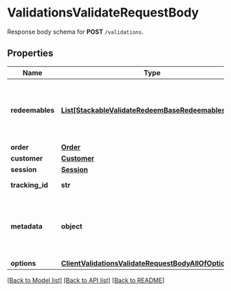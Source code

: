 # ValidationsValidateRequestBody

Response body schema for **POST** `/validations`.

## Properties
Name | Type | Description | Notes
------------ | ------------- | ------------- | -------------
**redeemables** | [**List[StackableValidateRedeemBaseRedeemablesItem]**](StackableValidateRedeemBaseRedeemablesItem.md) | An array of redeemables. You can combine &#x60;voucher&#x60;(s) and &#x60;promotion_tier&#x60;(s). Alternatively, send one unique&#x60;promotion_stack&#x60; in the array. | 
**order** | [**Order**](Order.md) |  | [optional] 
**customer** | [**Customer**](Customer.md) |  | [optional] 
**session** | [**Session**](Session.md) |  | [optional] 
**tracking_id** | **str** | Is correspondent to Customer&#39;s source_id | [optional] 
**metadata** | **object** | A set of key/value pairs that you can attach to a redemption object. It can be useful for storing additional information about the redemption in a structured format. | [optional] 
**options** | [**ClientValidationsValidateRequestBodyAllOfOptions**](ClientValidationsValidateRequestBodyAllOfOptions.md) |  | [optional] 

[[Back to Model list]](../README.md#documentation-for-models) [[Back to API list]](../README.md#documentation-for-api-endpoints) [[Back to README]](../README.md)


